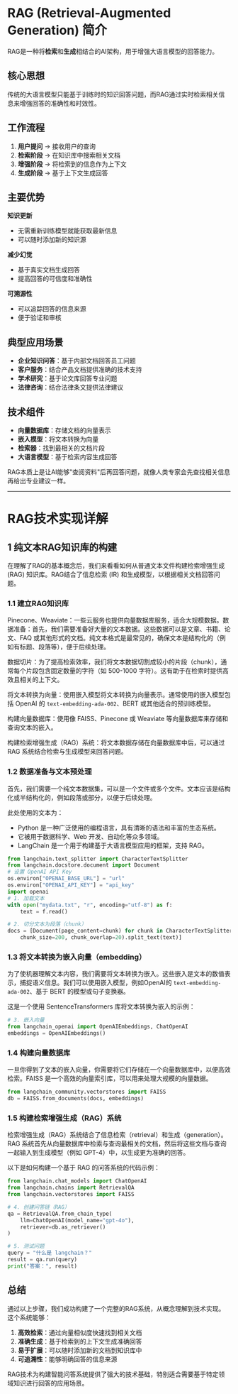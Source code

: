 # RAG (Retrieval-Augmented Generation) 简介

RAG是一种将**检索**和**生成**相结合的AI架构，用于增强大语言模型的回答能力。

## 核心思想

传统的大语言模型只能基于训练时的知识回答问题，而RAG通过实时检索相关信息来增强回答的准确性和时效性。

## 工作流程

1. **用户提问** → 接收用户的查询
2. **检索阶段** → 在知识库中搜索相关文档
3. **增强阶段** → 将检索到的信息作为上下文
4. **生成阶段** → 基于上下文生成回答

## 主要优势

**知识更新**
- 无需重新训练模型就能获取最新信息
- 可以随时添加新的知识源

**减少幻觉**
- 基于真实文档生成回答
- 提高回答的可信度和准确性

**可溯源性**
- 可以追踪回答的信息来源
- 便于验证和审核

## 典型应用场景

- **企业知识问答**：基于内部文档回答员工问题
- **客户服务**：结合产品文档提供准确的技术支持
- **学术研究**：基于论文库回答专业问题
- **法律咨询**：结合法律条文提供法律建议

## 技术组件

- **向量数据库**：存储文档的向量表示
- **嵌入模型**：将文本转换为向量
- **检索器**：找到最相关的文档片段
- **大语言模型**：基于检索内容生成回答

RAG本质上是让AI能够"查阅资料"后再回答问题，就像人类专家会先查找相关信息再给出专业建议一样。

---

# RAG技术实现详解

## 1 纯文本RAG知识库的构建

在理解了RAG的基本概念后，我们来看看如何从普通文本文件构建检索增强生成 (RAG) 知识库。RAG结合了信息检索 (IR) 和生成模型，以根据相关文档回答问题。

### 1.1 建立RAG知识库

Pinecone、Weaviate：一些云服务也提供向量数据库服务，适合大规模数据。数据准备：首先，我们需要准备好大量的文本数据。这些数据可以是文章、书籍、论文、FAQ 或其他形式的文档。纯文本格式是最常见的，确保文本是结构化的（例如有标题、段落等），便于后续处理。

数据切片：为了提高检索效率，我们将文本数据切割成较小的片段（chunk），通常每个片段包含固定数量的字符（如 500-1000 字符）。这有助于在检索时提供高效且相关的上下文。

将文本转换为向量：使用嵌入模型将文本转换为向量表示。通常使用的嵌入模型包括 OpenAI 的 `text-embedding-ada-002`、BERT 或其他适合的预训练模型。

构建向量数据库：使用像 FAISS、Pinecone 或 Weaviate 等向量数据库来存储和查询文本的嵌入。

构建检索增强生成（RAG）系统：将文本数据存储在向量数据库中后，可以通过 RAG 系统结合检索与生成模型来回答问题。

### 1.2 数据准备与文本预处理

首先，我们需要一个纯文本数据集，可以是一个文件或多个文件。文本应该是结构化或半结构化的，例如段落或部分，以便于后续处理。

此处使用的文本为：
- Python 是一种广泛使用的编程语言，具有清晰的语法和丰富的生态系统。
- 它被用于数据科学、Web 开发、自动化等众多领域。
- LangChain 是一个用于构建基于大语言模型应用的框架，支持 RAG。

```python
from langchain.text_splitter import CharacterTextSplitter
from langchain.docstore.document import Document
# 设置 OpenAI API Key
os.environ["OPENAI_BASE_URL"] = "url"
os.environ["OPENAI_API_KEY"] = "api_key"
import openai
# 1. 加载文本
with open("mydata.txt", "r", encoding="utf-8") as f:
    text = f.read()

# 2. 切分文本为段落（chunk）
docs = [Document(page_content=chunk) for chunk in CharacterTextSplitter(
    chunk_size=200, chunk_overlap=20).split_text(text)]
```

### 1.3 将文本转换为嵌入向量（embedding）

为了使机器理解文本内容，我们需要将文本转换为嵌入。这些嵌入是文本的数值表示，捕捉语义信息。我们可以使用嵌入模型，例如OpenAI的 `text-embedding-ada-002`、基于 BERT 的模型或句子变换器。

这是一个使用 SentenceTransformers 库将文本转换为嵌入的示例：

```python
# 3. 嵌入向量
from langchain_openai import OpenAIEmbeddings, ChatOpenAI
embeddings = OpenAIEmbeddings()
```

### 1.4 构建向量数据库

一旦你得到了文本的嵌入向量，你需要将它们存储在一个向量数据库中，以便高效检索。FAISS 是一个高效的向量索引库，可以用来处理大规模的向量数据。

```python
from langchain_community.vectorstores import FAISS
db = FAISS.from_documents(docs, embeddings)
```

### 1.5 构建检索增强生成（RAG）系统

检索增强生成（RAG）系统结合了信息检索（retrieval）和生成（generation）。RAG 系统首先从向量数据库中检索与查询最相关的文档，然后将这些文档与查询一起输入到生成模型（例如 GPT-4）中，以生成更为准确的回答。

以下是如何构建一个基于 RAG 的问答系统的代码示例：

```python
from langchain.chat_models import ChatOpenAI
from langchain.chains import RetrievalQA
from langchain.vectorstores import FAISS

# 4. 创建问答链（RAG）
qa = RetrievalQA.from_chain_type(
    llm=ChatOpenAI(model_name="gpt-4o"),
    retriever=db.as_retriever()
)

# 5. 测试问题
query = "什么是 langchain？"
result = qa.run(query)
print("答案：", result)
```

## 总结

通过以上步骤，我们成功构建了一个完整的RAG系统，从概念理解到技术实现。这个系统能够：

1. **高效检索**：通过向量相似度快速找到相关文档
2. **准确生成**：基于检索到的上下文生成准确回答
3. **易于扩展**：可以随时添加新的文档到知识库中
4. **可追溯性**：能够明确回答的信息来源

RAG技术为构建智能问答系统提供了强大的技术基础，特别适合需要基于特定领域知识进行回答的应用场景。

